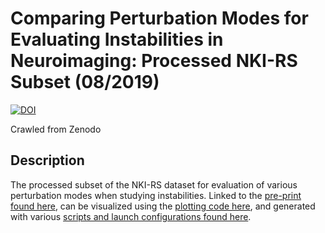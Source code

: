 # Comparing Perturbation Modes for Evaluating Instabilities in Neuroimaging: Processed NKI-RS Subset (08/2019)

[![DOI](https://www.zenodo.org/badge/DOI/10.5281/zenodo.3755199.svg)](https://doi.org/10.5281/zenodo.3755199)

Crawled from Zenodo

## Description

The processed subset of the NKI-RS dataset for evaluation of various perturbation modes when studying instabilities. Linked to the [pre-print found here](https://arxiv.org/abs/1908.10922), can be visualized using the [plotting code here](https://github.com/gkiar/stability-mca/blob/master/code/dipy_exploratory/mca_dipy_exploratory_analysis.ipynb), and generated with various [scripts and launch configurations found here](https://github.com/gkiar/stability/tree/master/code/experiments/paper0_comparing_perturbation_modes).
